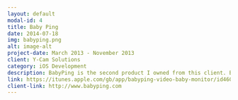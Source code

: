```yaml
---
layout: default
modal-id: 4
title: Baby Ping
date: 2014-07-18
img: babyping.png
alt: image-alt
project-date: March 2013 - November 2013
client: Y-Cam Solutions
category: iOS Development
description: BabyPing is the second product I owned from this client. Babyping is a wifi based smart baby monitor, with an iOS app suitable for iPhone and iPad. The app used a number of TCP/IP and local area networking technologies to allow the phone to pick up a video stream within the local network. The app allowed for other advanced features such as background audio and connectivity and also alerting the user via push notifications if a baby's crying was detected whilst the phone was muted. Further more the app would allow the camera to be configured to use wifi as opposed to ethernet and also allowed the user to set a password on the camera for additional security. Babyping has won many awards for it's ease of use and innovative solution to the Baby Monitoring industry, with a recent successful sale of that part of the business.
link: https://itunes.apple.com/gb/app/babyping-video-baby-monitor/id460369332?mt=8
client-link: http://www.babyping.com
---
```

